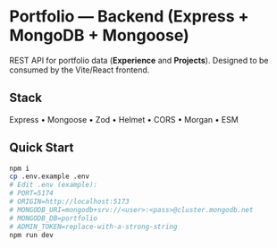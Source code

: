 # Portfolio — Backend (Express + MongoDB + Mongoose)

REST API for portfolio data (**Experience** and **Projects**). Designed to be consumed by the Vite/React frontend.

## Stack
Express • Mongoose • Zod • Helmet • CORS • Morgan • ESM

## Quick Start
```bash
npm i
cp .env.example .env
# Edit .env (example):
# PORT=5174
# ORIGIN=http://localhost:5173
# MONGODB_URI=mongodb+srv://<user>:<pass>@cluster.mongodb.net
# MONGODB_DB=portfolio
# ADMIN_TOKEN=replace-with-a-strong-string
npm run dev
